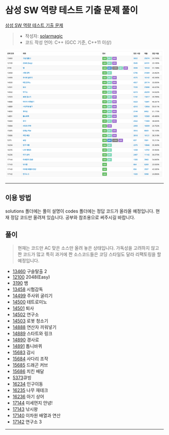 # 삼성 SW 역량 테스트 기출 문제 풀이

[삼성 SW 역량 테스트 기출 문제](https://www.acmicpc.net/workbook/view/1152)

> - 작성자: [solarmagic](https://www.acmicpc.net/user/solarmagic)
> - 코드 작성 언어: C++ (GCC 기준, C++11 이상)

![AllSolve](./images/allsolve.png)

---

## 이용 방법

solutions 폴더에는 풀이 설명이 codes 폴더에는 정답 코드가 올라올 예정입니다.
현재 정답 코드만 올려져 있습니다. 공부와 참조용으로 써주시길 바랍니다.

## 풀이

> 현재는 코드만 AC 맞은 소스만 올려 놓은 상태입니다.
> 가독성을 고려하지 않고 짠 코드가 많고 특히 과거에 짠 소스코드들은 코딩 스타일도 달라 리팩토링을 할 예정입니다.

- [13460](https://www.acmicpc.net/problem/13460) 구슬탈출 2
- [12100](https://www.acmicpc.net/problem/12100) 2048(Easy)
- [3190](https://www.acmicpc.net/problem/3190) 뱀
- [13458](https://www.acmicpc.net/problem/13458) 시험감독
- [14499](https://www.acmicpc.net/problem/1499) 주사위 굴리기
- [14500](https://www.acmicpc.net/problem/14500) 테트로미노
- [14501](https://www.acmicpc.net/problem/14501) 퇴사
- [14502](https://www.acmicpc.net/problem/14502) 연구소
- [14503](https://www.acmicpc.net/problem/14503) 로봇 청소기
- [14888](https://www.acmicpc.net/problem/14888) 연산자 끼워넣기
- [14889](https://www.acmicpc.net/problem/14889) 스타트와 링크
- [14890](https://www.acmicpc.net/problem/14890) 경사로
- [14891](https://www.acmicpc.net/problem/14891) 톱니바퀴
- [15683](https://www.acmicpc.net/problem/15683) 감시
- [15684](https://www.acmicpc.net/problem/15684) 사다리 조작
- [15685](https://www.acmicpc.net/problem/15685) 드래곤 커브
- [15686](https://www.acmicpc.net/problem/15686) 치킨 배달
- [5373](https://www.acmicpc.net/problem/5373)큐빙
- [16234](https://www.acmicpc.net/problem/16234) 인구이동
- [16235](https://www.acmicpc.net/problem/16235) 나무 재테크
- [16236](https://www.acmicpc.net/problem/16236) 아기 상어
- [17144](https://www.acmicpc.net/problem/17144) 미세먼지 안녕!
- [17143](https://www.acmicpc.net/problem/17143) 낚시왕
- [17140](https://www.acmicpc.net/problem/17140) 이차원 배열과 연산
- [17142](https://www.acmicpc.net/problem/17142) 연구소 3

---
